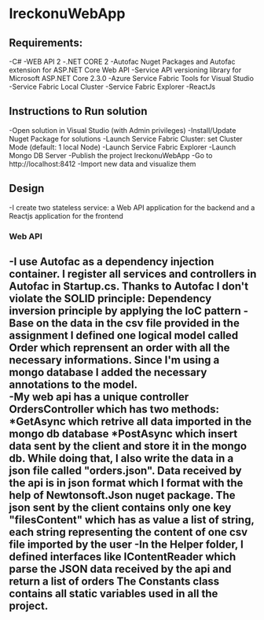 # IreckonuWebApp 

## Requirements:
-C# 
-WEB API 2
-.NET CORE 2
-Autofac Nuget Packages and Autofac extension for ASP.NET Core Web API
-Service API versioning library for Microsoft ASP.NET Core 2.3.0
-Azure Service Fabric Tools for Visual Studio
-Service Fabric Local Cluster
-Service Fabric Explorer
-ReactJs

## Instructions to Run solution
-Open solution in Visual Studio (with Admin privileges)
-Install/Update Nuget Package for solutions
-Launch Service Fabric Cluster: set Cluster Mode (default: 1 local Node)
-Launch Service Fabric Explorer
-Launch Mongo DB Server
-Publish the project IreckonuWebApp
-Go to http://localhost:8412
-Import new data and visualize them

## Design
-I create two stateless service: a Web API application for the backend and a Reactjs application for the frontend
### Web API
-I use Autofac as a dependency injection container. I register all services and controllers in Autofac in Startup.cs. Thanks to Autofac
I don't violate the SOLID principle: Dependency inversion principle by applying the IoC pattern
-Base on the data in the csv file provided in the assignment I defined one logical model called Order which reprensent an order with all the necessary informations. Since I'm using a mongo database I added the necessary annotations to the model.  
-My  web api has a unique controller OrdersController which has two methods:
*GetAsync which retrive all data imported in the mongo db database
*PostAsync which insert data sent by the client and store it in the mongo db. While doing that, I also write the data in a json file called 
"orders.json". Data received by the api is in json format which I format with the help of Newtonsoft.Json nuget package. The json sent by the client contains only one key "filesContent" which has as value a list of string, each string representing the content of one csv file imported
by the user
-In the Helper folder, I defined interfaces like IContentReader which parse the JSON data received by the api and return a list of orders
The Constants class contains all static variables used in all the project. 
-